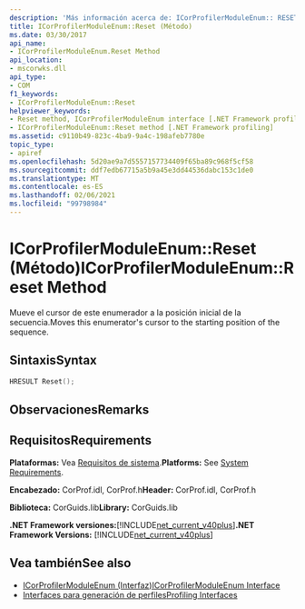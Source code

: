 ```yaml
---
description: 'Más información acerca de: ICorProfilerModuleEnum:: RESET (método)'
title: ICorProfilerModuleEnum::Reset (Método)
ms.date: 03/30/2017
api_name:
- ICorProfilerModuleEnum.Reset Method
api_location:
- mscorwks.dll
api_type:
- COM
f1_keywords:
- ICorProfilerModuleEnum::Reset
helpviewer_keywords:
- Reset method, ICorProfilerModuleEnum interface [.NET Framework profiling]
- ICorProfilerModuleEnum::Reset method [.NET Framework profiling]
ms.assetid: c9110b49-823c-4ba9-9a4c-198afeb7780e
topic_type:
- apiref
ms.openlocfilehash: 5d20ae9a7d5557157734409f65ba89c968f5cf58
ms.sourcegitcommit: ddf7edb67715a5b9a45e3dd44536dabc153c1de0
ms.translationtype: MT
ms.contentlocale: es-ES
ms.lasthandoff: 02/06/2021
ms.locfileid: "99798984"
---
```

# <a name="icorprofilermoduleenumreset-method"></a><span data-ttu-id="9794e-103">ICorProfilerModuleEnum::Reset (Método)</span><span class="sxs-lookup"><span data-stu-id="9794e-103">ICorProfilerModuleEnum::Reset Method</span></span>

<span data-ttu-id="9794e-104">Mueve el cursor de este enumerador a la posición inicial de la secuencia.</span><span class="sxs-lookup"><span data-stu-id="9794e-104">Moves this enumerator's cursor to the starting position of the sequence.</span></span>  
  
## <a name="syntax"></a><span data-ttu-id="9794e-105">Sintaxis</span><span class="sxs-lookup"><span data-stu-id="9794e-105">Syntax</span></span>  
  
```cpp  
HRESULT Reset();  
```  
  
## <a name="remarks"></a><span data-ttu-id="9794e-106">Observaciones</span><span class="sxs-lookup"><span data-stu-id="9794e-106">Remarks</span></span>  
  
## <a name="requirements"></a><span data-ttu-id="9794e-107">Requisitos</span><span class="sxs-lookup"><span data-stu-id="9794e-107">Requirements</span></span>  

 <span data-ttu-id="9794e-108">**Plataformas:** Vea [Requisitos de sistema](../../get-started/system-requirements.md).</span><span class="sxs-lookup"><span data-stu-id="9794e-108">**Platforms:** See [System Requirements](../../get-started/system-requirements.md).</span></span>  
  
 <span data-ttu-id="9794e-109">**Encabezado:** CorProf.idl, CorProf.h</span><span class="sxs-lookup"><span data-stu-id="9794e-109">**Header:** CorProf.idl, CorProf.h</span></span>  
  
 <span data-ttu-id="9794e-110">**Biblioteca:** CorGuids.lib</span><span class="sxs-lookup"><span data-stu-id="9794e-110">**Library:** CorGuids.lib</span></span>  
  
 <span data-ttu-id="9794e-111">**.NET Framework versiones:**[!INCLUDE[net_current_v40plus](../../../../includes/net-current-v40plus-md.md)]</span><span class="sxs-lookup"><span data-stu-id="9794e-111">**.NET Framework Versions:** [!INCLUDE[net_current_v40plus](../../../../includes/net-current-v40plus-md.md)]</span></span>  
  
## <a name="see-also"></a><span data-ttu-id="9794e-112">Vea también</span><span class="sxs-lookup"><span data-stu-id="9794e-112">See also</span></span>

- [<span data-ttu-id="9794e-113">ICorProfilerModuleEnum (Interfaz)</span><span class="sxs-lookup"><span data-stu-id="9794e-113">ICorProfilerModuleEnum Interface</span></span>](icorprofilermoduleenum-interface.md)
- [<span data-ttu-id="9794e-114">Interfaces para generación de perfiles</span><span class="sxs-lookup"><span data-stu-id="9794e-114">Profiling Interfaces</span></span>](profiling-interfaces.md)
